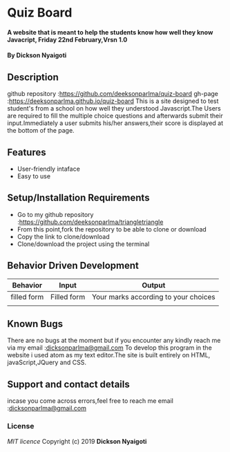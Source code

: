 # Quiz Board
#### A website that is meant to help the students know how well they know Javacript, Friday 22nd February,Vrsn 1.0
#### By **Dickson Nyaigoti**
## Description
github repository :https://github.com/deeksonparlma/quiz-board
gh-page :https://deeksonparlma.github.io/quiz-board
This is a site designed to test student's from a school on how well they understood Javascript.The Users are required to fill the multiple choice questions and afterwards submit their input.Immediately a user submits his/her answers,their score is displayed at the bottom of the page.
## Features
* User-friendly intaface
* Easy to use
## Setup/Installation Requirements
* Go to my github repository :https://github.com/deeksonparlma/triangletriangle
* From this point,fork the repository to be able to clone or download
* Copy the link to clone/download
* Clone/download the project using the terminal
## Behavior Driven Development

|     Behavior    | Input      | Output                                    |   
| :-------------: | :--------: | :---------------------------------------: |
|  filled form    |Filled form | Your marks according to your choices      |
|                 |            |                                           |


## Known Bugs
There are no bugs at the moment but if you encounter any kindly reach me via my email :dicksonparlma@gmail.com
 To develop this program in the website i used atom as my text editor.The site is built entirely on HTML, javaScript,JQuery and CSS.
## Support and contact details
 incase you come across errors,feel free to reach me
email :dicksonparlma@gmail.com
### License
*MIT licence*
Copyright (c) 2019 **Dickson Nyaigoti**
